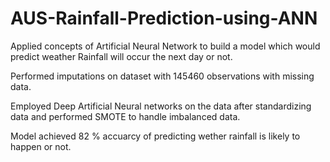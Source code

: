 # AUS-Rainfall-Prediction-using-ANN

Applied concepts of Artificial Neural Network to build a model which would predict weather Rainfall will occur the next day or not.

Performed imputations on dataset with 145460 observations with missing data.

Employed Deep Artificial Neural networks on the data after standardizing data and performed SMOTE to handle imbalanced data.

Model achieved 82 % accuarcy of predicting wether rainfall is likely to happen or not. 
